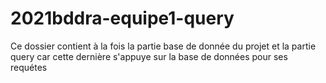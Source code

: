 # 2021bddra-equipe1-query

Ce dossier contient à la fois la partie base de donnée du projet et la partie query car cette dernière s'appuye sur la base de données pour ses requétes
